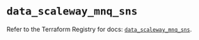 # `data_scaleway_mnq_sns`

Refer to the Terraform Registry for docs: [`data_scaleway_mnq_sns`](https://registry.terraform.io/providers/scaleway/scaleway/2.49.0/docs/data-sources/mnq_sns).
